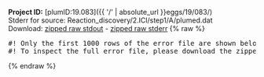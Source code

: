 **Project ID:** [plumID:19.083]({{ '/' | absolute_url }}eggs/19/083/)  
Stderr for source:  Reaction_discovery/2.ICl/step1/A/plumed.dat   
Download: [zipped raw stdout](plumed.dat.plumed.stdout.txt.zip) - [zipped raw stderr](plumed.dat.plumed.stderr.txt.zip) 
{% raw %}
<pre>
#! Only the first 1000 rows of the error file are shown below
#! To inspect the full error file, please download the zipped raw stderr file above
</pre>
{% endraw %}
